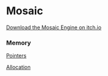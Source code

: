 # Mosaic

[Download the Mosaic Engine on itch.io](https://etalgames.itch.io/mosaic)

### Memory

[Pointers](https://github.com/pce1991/MosaicBook/blob/main/pointers.md)

[Allocation](https://github.com/pce1991/MosaicBook/blob/main/allocation.md)

